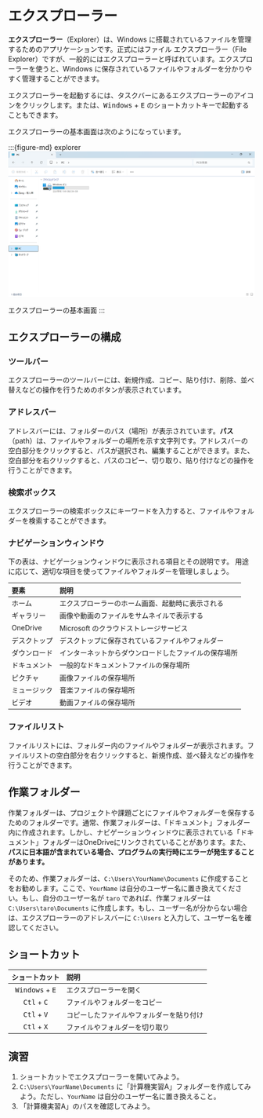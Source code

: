 # エクスプローラー

**エクスプローラー**（Explorer）は、Windows に搭載されているファイルを管理するためのアプリケーションです。正式にはファイル エクスプローラー（File Explorer）ですが、一般的にはエクスプローラーと呼ばれています。エクスプローラーを使うと、Windows に保存されているファイルやフォルダーを分かりやすく管理することができます。

エクスプローラーを起動するには、タスクバーにあるエクスプローラーのアイコンをクリックします。または、<kbd>Windows</kbd> + <kbd>E</kbd> のショートカットキーで起動することもできます。

エクスプローラーの基本画面は次のようになっています。

:::{figure-md} explorer
<img src="./images/explorer/explorer.png" alt="エクスプローラー" width="600px">

エクスプローラーの基本画面
:::

## エクスプローラーの構成

### ツールバー

エクスプローラーのツールバーには、新規作成、コピー、貼り付け、削除、並べ替えなどの操作を行うためのボタンが表示されています。

### アドレスバー

アドレスバーには、フォルダーのパス（場所）が表示されています。**パス**（path）は、ファイルやフォルダーの場所を示す文字列です。アドレスバーの空白部分をクリックすると、パスが選択され、編集することができます。また、空白部分を右クリックすると、パスのコピー、切り取り、貼り付けなどの操作を行うことができます。

### 検索ボックス

エクスプローラーの検索ボックスにキーワードを入力すると、ファイルやフォルダーを検索することができます。

### ナビゲーションウィンドウ
下の表は、ナビゲーションウィンドウに表示される項目とその説明です。
用途に応じて、適切な項目を使ってファイルやフォルダーを管理しましょう。

| 要素         | 説明                                                 |
| :----------- | :--------------------------------------------------- |
| ホーム       | エクスプローラーのホーム画面、起動時に表示される     |
| ギャラリー   | 画像や動画のファイルをサムネイルで表示する           |
| OneDrive     | Microsoft のクラウドストレージサービス               |
| デスクトップ | デスクトップに保存されているファイルやフォルダー     |
| ダウンロード | インターネットからダウンロードしたファイルの保存場所 |
| ドキュメント | 一般的なドキュメントファイルの保存場所               |
| ピクチャ     | 画像ファイルの保存場所                               |
| ミュージック | 音楽ファイルの保存場所                               |
| ビデオ       | 動画ファイルの保存場所                               |

### ファイルリスト

ファイルリストには、フォルダー内のファイルやフォルダーが表示されます。ファイルリストの空白部分を右クリックすると、新規作成、並べ替えなどの操作を行うことができます。

## 作業フォルダー

作業フォルダーは、プロジェクトや課題ごとにファイルやフォルダーを保存するためのフォルダーです。通常、作業フォルダーは、「ドキュメント」フォルダー内に作成されます。しかし、ナビゲーションウィンドウに表示されている「ドキュメント」フォルダーはOneDriveにリンクされていることがあります。また、**パスに日本語が含まれている場合、プログラムの実行時にエラーが発生することがあります。**

そのため、作業フォルダーは、`C:\Users\YourName\Documents` に作成することをお勧めします。ここで、`YourName` は自分のユーザー名に置き換えてください。もし、自分のユーザー名が `taro` であれば、作業フォルダーは `C:\Users\taro\Documents` に作成します。もし、ユーザー名が分からない場合は、エクスプローラーのアドレスバーに `C:\Users` と入力して、ユーザー名を確認してください。

## ショートカット

|          ショートカット           | 説明                                     |
| :-------------------------------: | :--------------------------------------- |
| <kbd>Windows</kbd> + <kbd>E</kbd> | エクスプローラーを開く                   |
|   <kbd>Ctl</kbd> + <kbd>C</kbd>   | ファイルやフォルダーをコピー             |
|   <kbd>Ctl</kbd> + <kbd>V</kbd>   | コピーしたファイルやフォルダーを貼り付け |
|   <kbd>Ctl</kbd> + <kbd>X</kbd>   | ファイルやフォルダーを切り取り           |

## 演習

1. ショートカットでエクスプローラーを開いてみよう。
2. `C:\Users\YourName\Documents` に「計算機実習A」フォルダーを作成してみよう。ただし、`YourName` は自分のユーザー名に置き換えること。
3. 「計算機実習A」のパスを確認してみよう。